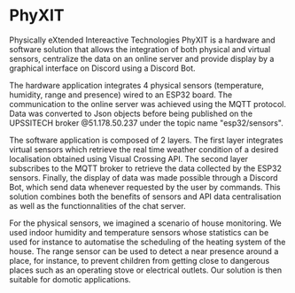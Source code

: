 # PhyXIT
Physically eXtended Intereactive Technologies
PhyXIT is a hardware and software solution that allows the integration of both physical and virtual sensors, centralize the data on an online server and provide display by a graphical interface on Discord using a Discord Bot.  

The hardware application integrates 4 physical sensors (temperature, humidity, range and presence) wired to an ESP32 board. The communication to the online server was achieved using the MQTT protocol. Data was converted to Json objects before being published on the UPSSITECH broker @51.178.50.237 under the topic name "esp32/sensors".  

The software application is composed of 2 layers. The first layer integrates virtual sensors which retrieve the real time weather condition of a desired localisation obtained using Visual Crossing API. The second layer subscribes to the MQTT broker to retrieve the data collected by the ESP32 sensors. Finally, the display of data was made possible through a Discord Bot, which send data whenever requested by the user by commands. This solution combines both the benefits of sensors and API data centralisation as well as the functionnalities of the chat server.  

For the physical sensors, we imagined a scenario of house monitoring. We used indoor humidity and temperature sensors whose statistics can be used for instance to automatise the scheduling of the heating system of the house. The range sensor can be used to detect a near presence around a place, for instance, to prevent children from getting close to dangerous places such as an operating stove or electrical outlets. Our solution is then suitable for domotic applications.
